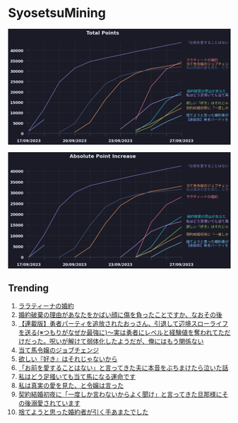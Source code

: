 # SyosetsuMining


![](https://raw.githubusercontent.com/exc4l/SyosetsuMining/main/plots/point_trend.png)

![](https://raw.githubusercontent.com/exc4l/SyosetsuMining/main/plots/point_increase.png)


## Trending

1. [ララティーナの婚約](https://ncode.syosetu.com/n8156ik/)
2. [ 婚約破棄の理由があなたをかばい顔に傷を負ったことですか、なおその後](https://ncode.syosetu.com/n8218ik/)
3. [【連載版】勇者パーティを追放されたおっさん、引退して辺境スローライフを送る(※つもりがなぜか最強に)～実は勇者にレベルと経験値を奪われてただけだった。呪いが解けて弱体化したようだが、俺にはもう関係ない](https://ncode.syosetu.com/n5579ik/)
4. [当て馬令嬢のジョブチェンジ](https://ncode.syosetu.com/n6557ik/)
5. [欲しい『好き』はそれじゃないから](https://ncode.syosetu.com/n8287ik/)
6. [「お前を愛することはない」と言ってきた夫に本音をぶちまけたら泣いた話](https://ncode.syosetu.com/n5113ik/)
7. [私はどう足掻いても当て馬になる運命です](https://ncode.syosetu.com/n6843ik/)
8. [私は真実の愛を見た、と令嬢は言った](https://ncode.syosetu.com/n6376ik/)
9. [契約結婚初夜に「一度しか言わないからよく聞け」と言ってきた旦那様にその後溺愛されています](https://ncode.syosetu.com/n8000ik/)
10. [捨てようと思った婚約者が引く手あまたでした](https://ncode.syosetu.com/n8048ik/)
